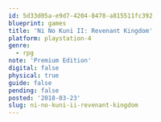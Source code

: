 ```yaml
---
id: 5d33d05a-e9d7-4204-8478-a815511fc392
blueprint: games
title: 'Ni No Kuni II: Revenant Kingdom'
platform: playstation-4
genre:
  - rpg
note: 'Premium Edition'
digital: false
physical: true
guide: false
pending: false
posted: '2018-03-23'
slug: ni-no-kuni-ii-revenant-kingdom
---
```

